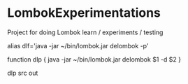 # LombokExperimentations
Project for doing Lombok learn / experiments / testing

alias dlf='java -jar ~/bin/lombok.jar delombok -p'

function dlp {
	java -jar ~/bin/lombok.jar delombok $1 -d $2
}

dlp src out
